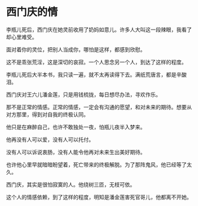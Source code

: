 # 西门庆的情

李瓶儿死后，西门庆在她灵前收用了奶妈如意儿。许多人大叫这一段辣眼，我看了却心里难受。

面对着你的灵位，把别人当成你，哪怕是这样，都感到欣慰。

这不是乖张荒淫，这是深切的哀寂。一个人思念另一个人，到达了这样的程度。

李瓶儿死后大半本书，我只读一遍，就不太再读得下去。满纸荒唐言，都是辛酸泪。

西门庆对王六儿潘金莲，只是用钱梳拢，每日想尽办法，寻欢作乐。

那不是正常的情感。正常的情感，一定会有沟通的愿望，和对未来的期待。想要从对方那里，得到对自我的终极认同。

他只是在麻醉自己，也许不敢独处一夜，怕瓶儿夜半入梦来。

他再没有人可以爱，没有人可以托付。

没有人可以诉说衷肠，没有人能令他再对未来生出美好期待。

也许他心里早就暗暗盼望着，死亡带来的终极解脱。为了那阵鬼风，他已经等了太久。

西门庆，其实是很怕寂寞的人。他绕树三匝，无枝可依。

这个人的情感依赖，到了这样的程度，明知是潘金莲害死官哥儿，他都离不开她。
